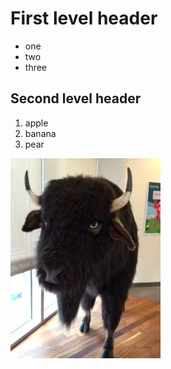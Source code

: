 
# First level header

* one
* two
* three

## Second level header

1. apple
2. banana
3. pear

<img src="images/bison.jpg" alt="The Google Bison" />
